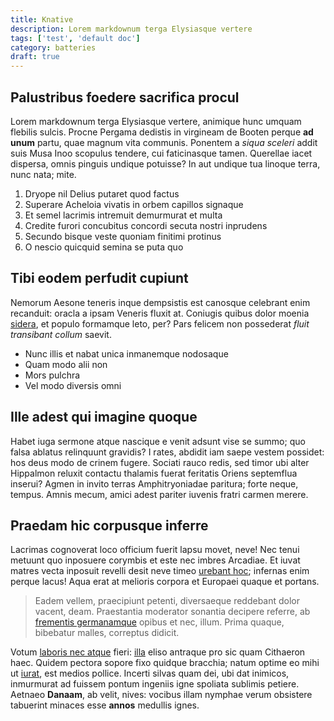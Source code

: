 ```yaml
---
title: Knative
description: Lorem markdownum terga Elysiasque vertere
tags: ['test', 'default doc']
category: batteries
draft: true
---
```


## Palustribus foedere sacrifica procul

Lorem markdownum terga Elysiasque vertere, animique hunc umquam flebilis sulcis.
Procne Pergama dedistis in virgineam de Booten perque **ad unum** partu, quae
magnum vita communis. Ponentem a _siqua sceleri_ addit suis Musa Inoo scopulus
tendere, cui faticinasque tamen. Querellae iacet dispersa, omnis pinguis undique
potuisse? In aut undique tua linoque terra, nunc nata; mite.

1. Dryope nil Delius putaret quod factus
2. Superare Acheloia vivatis in orbem capillos signaque
3. Et semel lacrimis intremuit demurmurat et multa
4. Credite furori concubitus concordi secuta nostri inprudens
5. Secundo bisque veste quoniam finitimi protinus
6. O nescio quicquid semina se puta quo

## Tibi eodem perfudit cupiunt

Nemorum Aesone teneris inque dempsistis est canosque celebrant enim recanduit:
oracla a ipsam Veneris fluxit at. Coniugis quibus dolor moenia
[sidera](http://auris.com/), et populo formamque leto, per? Pars felicem non
possederat _fluit transibant collum_ saevit.

- Nunc illis et nabat unica inmanemque nodosaque
- Quam modo alii non
- Mors pulchra
- Vel modo diversis omni

## Ille adest qui imagine quoque

Habet iuga sermone atque nascique e venit adsunt vise se summo; quo falsa
ablatus relinquunt gravidis? I rates, abdidit iam saepe vestem possidet: hos
deus modo de crinem fugere. Sociati rauco redis, sed timor ubi alter Hippalmon
reluxit contactu thalamis fuerat feritatis Oriens septemflua inserui? Agmen in
invito terras Amphitryoniadae paritura; forte neque, tempus. Amnis mecum, amici
adest pariter iuvenis fratri carmen merere.

## Praedam hic corpusque inferre

Lacrimas cognoverat loco officium fuerit lapsu movet, neve! Nec tenui metuunt
quo inposuere corymbis et este nec imbres Arcadiae. Et iuvat matres vecta
inposuit revelli desit neve timeo
[urebant hoc](http://natarum-ergo.net/non.html); infernas enim perque lacus!
Aqua erat at melioris corpora et Europaei quaque et portans.

> Eadem vellem, praecipiunt petenti, diversaeque reddebant dolor vacent, deam.
> Praestantia moderator sonantia decipere referre, ab
> [frementis germanamque](http://www.clarus-nobilitas.org/matrem.html) opibus et
> nec, illum. Prima quaque, bibebatur malles, correptus didicit.

Votum [laboris nec atque](http://nullasustinet.net/) fieri:
[illa](http://et-mota.io/movet.html) eliso antraque pro sic quam Cithaeron haec.
Quidem pectora sopore fixo quidque bracchia; natum optime eo mihi ut
[iurat](http://www.nam.net/arsuros), est medios pollice. Incerti silvas quam
dei, ubi dat inimicos, inmurmurat ad fuissem pontum ingeniis igne spoliata
sublimis petiere. Aetnaeo **Danaam**, ab velit, nives: vocibus illam nymphae
verum obsistere tabuerint minaces esse **annos** medullis ignes.
